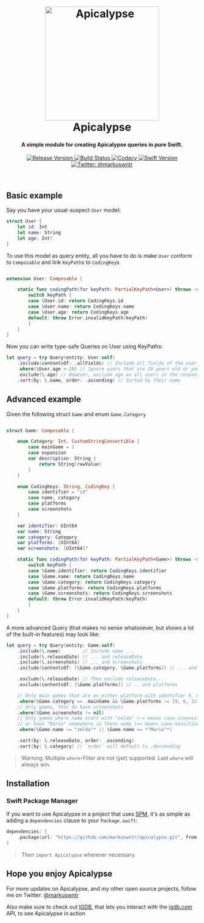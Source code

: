 <!-- markdownlint-disable MD002 MD033 MD041 -->
<h1 align="center">
  <a href="https://github.com/markuswntr/apicalypse">
    <img src="https://apicalypse.io/images/logo.png" width="300" max-width="50%" alt="Apicalypse" />
  </a>
  <br>Apicalypse <br>
</h1>

<h4 align="center">
    A simple module for creating Apicalypse queries in pure Swift.
</h4>

<p align="center">
    <a href="https://github.com/markuswntr/apicalypse/releases">
        <img src="https://img.shields.io/github/release/markuswntr/apicalypse.svg" alt="Release Version" />
    </a>
    <a href="https://travis-ci.com/markuswntr/apicalypse">
        <img src="https://travis-ci.com/markuswntr/apicalypse.svg?branch=master" alt="Build Status" />
    </a>
    <a href="https://www.codacy.com/app/markuswntr/apicalypse">
        <img src="https://api.codacy.com/project/badge/Grade/46ed2cb5ee3a43ba9450b56b209f5e25" alt="Codacy" />
    </a>
    <a href="https://swift.org">
        <img src="https://img.shields.io/badge/Swift-4.2-red.svg" alt="Swift Version" />
    </a>
    <a href="https://twitter.com/markuswntr">
        <img src="https://img.shields.io/badge/contact-@markuswntr-5AA9E7.svg" alt="Twitter: @markuswntr" />
    </a>
</p>
<br>
<!-- markdownlint-enable MD033 -->

## Basic example

Say you have your usual-suspect `User` model:

```swift
struct User {
    let id: Int
    let name: String
    let age: Int?
}
```

To use this model as query entity, all you have to do is make `User` conform to `Composable` and link `KeyPath`s to `CodingKey`s

```swift

extension User: Composable {

    static func codingPath(for keyPath: PartialKeyPath<User>) throws -> CodingKey {
        switch keyPath {
        case \User.id: return CodingKeys.id
        case \User.name: return CodingKeys.name
        case \User.age: return CodingKeys.age
        default: throw Error.invalidKeyPath(keyPath)
        }
    }
}
```

Now you can write type-safe Queries on User using KeyPaths:

```swift
let query = try Query(entity: User.self)
    .include(contentsOf: .allFields) // Include all fields of the user, i.e. `identifier`, `name` and `age`
    .where(\User.age > 20) // Ignore users that are 20 years old or younger
    .exclude(\.age) // However, exclude age on all users in the response
    .sort(by: \.name, order: .ascending) // Sorted by their name
```

## Advanced example

Given the following struct `Game` and enum `Game.Category`

```swift

struct Game: Composable {

    enum Category: Int, CustomStringConvertible {
        case mainGame = 1
        case expansion
        var description: String {
            return String(rawValue)
        }
    }

    enum CodingKeys: String, CodingKey {
        case identifier = "id"
        case name, category
        case platforms
        case screenshots
    }

    var identifier: UInt64
    var name: String
    var category: Category
    var platforms: [UInt64]
    var screenshots: [UInt64]?

    static func codingPath(for keyPath: PartialKeyPath<Game>) throws -> CodingKey {
        switch keyPath {
        case \Game.identifier: return CodingKeys.identifier
        case \Game.name: return CodingKeys.name
        case \Game.category: return CodingKeys.category
        case \Game.platforms: return CodingKeys.platforms
        case \Game.screenshots: return CodingKeys.screenshots
        default: throw Error.invalidKeyPath(keyPath)
        }
    }
}
```

A more advanced Query (that makes no sense whatsoever, but shows a lot of the built-in features) may look like:

```swift
let query = try Query(entity: Game.self)
    .include(\.name)        // Include name ...
    .include(\.releaseDate) // ... and releaseDate
    .include(\.screenshots) // ... and screenshots
    .include(contentsOf: [\Game.category, \Game.platforms]) // ... and category and platforms

    .exclude(\.releaseDate) // Then exclude releaseDate...
    .exclude(contentsOf: [\Game.platforms]) // .. and platforms

    // Only main games that are on either platform with identifier 9, 6 or 12
    .where(\Game.category == .mainGame && \Game.platforms ~= [9, 6, 12])
    // Only games, that do have screenshots
    .where(\Game.screenshots != nil)
    // Only games where name start with "zelda" (~= means case-insensitive)
    // or have "Mario" somewhere in there name (== means case-sensitive)
    .where(\Game.name ~= "zelda"* || \Game.name == *"Mario"*)

    .sort(by: \.releaseDate, order: .ascending)
    .sort(by: \.category) // `order` will default to .descending
```

> Warning: Multiple `where`-Filter are not (yet) supported. Last `where` will always win.

## Installation

### Swift Package Manager

If you want to use Apicalypse in a project that uses [SPM](https://swift.org/package-manager/),
it's as simple as adding a `dependencies` clause to your `Package.swift`:

``` swift
dependencies: [
    .package(url: "https://github.com/markuswntr/apicalypse.git", from: Version(1, 0, 0))
]
```

> Then `import Apicalypse` wherever necessary.

## Hope you enjoy Apicalypse

For more updates on Apicalypse, and my other open source projects,
follow me on Twitter: [@markuswntr](https://www.twitter.com/markuswntr)

Also make sure to check out [IGDB](https://github.com/markuswntr/igdb), that lets you interact
with the [igdb.com](https://igdb.com) API, to see Apicalypse in action
